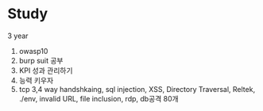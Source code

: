 # Study
3 year

1. owasp10
2. burp suit 공부
3. KPI 성과 관리하기
4. 능력 키우자
5. tcp 3,4 way handshkaing, sql injection, XSS, Directory Traversal, Reltek, ./env, invalid URL, file inclusion, rdp, db공격 80개
